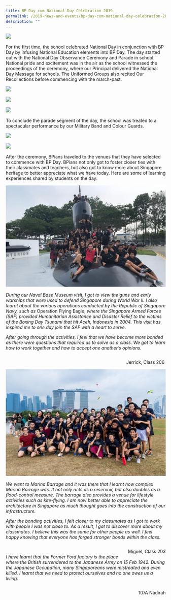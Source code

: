 ```yaml
---
title: BP Day cum National Day Celebration 2019
permalink: /2019-news-and-events/bp-day-cum-national-day-celebration-2019/
description: ""
---
```

![](/images/NDP%202019%20-%201.jpeg) 

For the first time, the school celebrated National Day in conjunction with BP Day by infusing National Education elements into BP Day. The day started out with the National Day Observance Ceremony and Parade in school. National pride and excitement was in the air as the school witnessed the proceedings of the ceremony, where our Principal delivered the National Day Message for schools. The Uniformed Groups also recited Our Recollections before commencing with the march-past.

  

![](/images/NDP%202019%20-%202.jpeg)

  

![](/images/NDP%202019%20-%209.jpeg)

  

![](/images/NDP%202019%20-%206.jpeg)

  

To conclude the parade segment of the day, the school was treated to a spectacular performance by our Military Band and Colour Guards.

  
![](/images/NDP%202019%20-%207.jpeg)

![](/images/NDP%202019%20-%208.jpeg) 

After the ceremony, BPians traveled to the venues that they have selected to commence with BP Day. BPians not only got to foster closer ties with their classmates and teachers, but also got to know more about Singapore heritage to better appreciate what we have today. Here are some of learning experiences shared by students on the day:  

  

![](/images/BP%20Day%20206%20Resized.jpeg)

  

_During our Naval Base Museum visit, I got to view the guns and early warships that were used to defend Singapore during World War II. I also learnt about the various operations conducted by the Republic of Singapore Navy, such as_ Operation Flying Eagle, _where the Singapore Armed Forces (SAF) provided Humanitarian Assistance and Disaster Relief to the victims of the Boxing Day Tsunami that hit Aceh, Indonesia in 2004. This visit has inspired me to one day join the SAF with a heart to serve._ 

_After going through the activities, I feel that we have become more bonded as there were questions that required us to solve as a class. We got to learn how to work together and how to accept one another’s opinions._ 

<div>
	<div style="float: right">
		<p>Jerrick, Class 206 </p>
	</div>
</div>

<br>

![](/images/BP%20Day%20203-min.jpeg)
  

_We went to Marina Barrage and it was there that I learnt how complex Marina Barrage was. It not only acts as a reservoir, but also doubles as a flood-control measure. The barrage also provides a venue for lifestyle activities such as kite-flying. I am now better able to appreciate the architecture in Singapore as much thought goes into the construction of our infrastructure._

_After the bonding activities, I felt closer to my classmates as I got to work with people I was not close to. As a result, I got to discover more about my classmates. I believe this was the same for other people as well. I feel happy knowing that everyone has forged stronger bonds within the class._ 

  

<div>
	<div style="float: right">
		<p>Miguel, Class 203</p>
	</div>
</div>

<br>
  

_I have learnt that the Former Ford factory is the place where the British surrendered to the Japanese Army on 15 Feb 1942. During the Japanese Occupation, many Singaporeans were mistreated and even killed. I learnt that we need to protect ourselves and no one owes us a living._

  
<div>
	<div style="float: right">
		<p>107A Nadirah</p>
	</div>
</div>